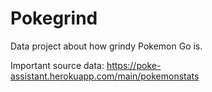 # Pokegrind
Data project about how grindy Pokemon Go is.

Important source data:
https://poke-assistant.herokuapp.com/main/pokemonstats
